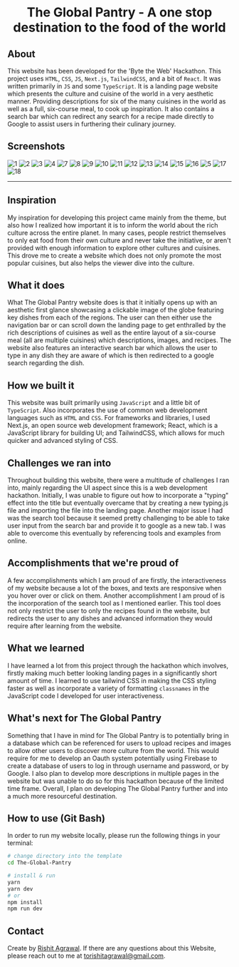 <h1 align="center">
  The Global Pantry - A one stop destination to the food of the world
</h1>

## About

This website has been developed for the 'Byte the Web' Hackathon. This project uses `HTML`, `CSS`, `JS`, `Next.js`, `TailwindCSS`, and a bit of `React`. It was written primarily in `JS` and some `TypeScript`. It is a landing page website which presents the culture and cuisine of the world in a very aesthetic manner. Providing descriptions for six of the many cuisines in the world as well as a full, six-course meal, to cook up inspiration. It also contains a search bar which can redirect any search for a recipe made directly to Google to assist users in furthering their culinary journey.

## Screenshots
![1](https://user-images.githubusercontent.com/71906601/211213526-a7170869-435e-48cf-ac5b-04d08a2b527d.png)
![2](https://user-images.githubusercontent.com/71906601/211213532-d7189f99-e02a-41c9-b80b-2861e7a12c42.png)
![3](https://user-images.githubusercontent.com/71906601/211213540-2ed1c06a-a543-4212-9580-11d0401ace4c.png)
![4](https://user-images.githubusercontent.com/71906601/211213546-d99ed242-6cbb-449e-abff-ab333e282014.png)
![7](https://user-images.githubusercontent.com/71906601/211213821-bb595664-871c-44fa-80b6-046b1ab15add.png)
![8](https://user-images.githubusercontent.com/71906601/211213828-c5b73d8b-6745-4d3b-b1a9-e054ee684f69.png)
![9](https://user-images.githubusercontent.com/71906601/211213832-73932124-e95f-4734-b321-803b23e0a1e4.png)
![10](https://user-images.githubusercontent.com/71906601/211213840-e0e0136b-623b-4465-adcb-29bd2a33d323.png)
![11](https://user-images.githubusercontent.com/71906601/211213845-55a6a413-b234-4dc3-bc52-8cf53d4fb8b3.png)
![12](https://user-images.githubusercontent.com/71906601/211213848-38216535-7798-4eb9-bc08-01390a181116.png)
![13](https://user-images.githubusercontent.com/71906601/211213850-099a0937-f327-46d6-bae0-a2bf0f29471a.png)
![14](https://user-images.githubusercontent.com/71906601/211213855-64e6aff5-ff04-4427-a9e9-52cc407d7c1c.png)
![15](https://user-images.githubusercontent.com/71906601/211213863-a4538b7d-b7a4-4710-82b5-a9e123afa1dc.png)
![16](https://user-images.githubusercontent.com/71906601/211213870-03c33d43-1b73-4121-91b2-752dfb0339f4.png)
![5](https://user-images.githubusercontent.com/71906601/211213555-358fb774-7033-45bc-802b-444fbd0e3561.png)
![17](https://user-images.githubusercontent.com/71906601/211213875-2a5bb45e-8981-4d97-9abd-b9348f367f7f.png)
![18](https://user-images.githubusercontent.com/71906601/211213878-c10a1ff4-eae6-4641-91d5-be1cd9e36793.png)

-------------------------------------------
## Inspiration
My inspiration for developing this project came mainly from the theme, but also how I realized how important it is to inform the world about the rich culture across the entire planet. In many cases, people restrict themselves to only eat food from their own culture and never take the initiative, or aren't provided with enough information to explore other cultures and cuisines. This drove me to create a website which does not only promote the most popular cuisines, but also helps the viewer dive into the culture.
## What it does
What The Global Pantry website does is that it initially opens up with an aesthetic first glance showcasing a clickable image of the globe featuring key dishes from each of the regions. The user can then either use the navigation bar or can scroll down the landing page to get enthralled by the rich descriptions of cuisines as well as the entire layout of a six-course meal (all are multiple cuisines) which descriptions, images, and recipes. The website also features an interactive search bar which allows the user to type in any dish they are aware of which is then redirected to a google search regarding the dish.
## How we built it
This website was built primarily using `JavaScript` and a little bit of `TypeScript`. Also incorporates the use of common web development languages such as `HTML` and `CSS`. For frameworks and libraries, I used Next.js, an open source web development framework; React, which is a JavaScript library for building UI; and TailwindCSS, which allows for much quicker and advanced styling of CSS.
## Challenges we ran into
Throughout building this website, there were a multitude of challenges I ran into, mainly regarding the UI aspect since this is a web development hackathon. Initially, I was unable to figure out how to incorporate a "typing" effect into the title but eventually overcame that by creating a new typing.js file and importing the file into the landing page. Another major issue I had was the search tool because it seemed pretty challenging to be able to take user input from the search bar and provide it to google as a new tab. I was able to overcome this eventually by referencing tools and examples from online.
## Accomplishments that we're proud of
A few accomplishments which I am proud of are firstly, the interactiveness of my website because a lot of the boxes, and texts are responsive when you hover over or click on them. Another accomplishment I am proud of is the incorporation of the search tool as I mentioned earlier. This tool does not only restrict the user to only the recipes found in the website, but redirects the user to any dishes and advanced information they would require after learning from the website.
## What we learned
I have learned a lot from this project through the hackathon which involves, firstly making much better looking landing pages in a significantly short amount of time. I learned to use tailwind CSS in making the CSS styling faster as well as incorporate a variety of formatting `classnames` in the JavaScript code I developed for user interactiveness.
## What's next for The Global Pantry
Something that I have in mind for The Global Pantry is to potentially bring in a database which can be referenced for users to upload recipes and images to allow other users to discover more culture from the world. This would require for me to develop an Oauth system potentially using Firebase to create a database of users to log in through username and password, or by Google. I also plan to develop more descriptions in multiple pages in the website but was unable to do so for this hackathon because of the limited time frame. Overall, I plan on developing The Global Pantry further and into a much more resourceful destination.


## How to use (Git Bash)

In order to run my website locally, please run the following things in your terminal:

```bash
# change directory into the template
cd The-Global-Pantry

# install & run
yarn
yarn dev
# or
npm install
npm run dev
```

## Contact

Create by [Rishit Agrawal](https://github.com/RishitAgrawal06). If there are any questions about this Website, please reach out to me at [torishitagrawal@gmail.com](mailto:torishitagrawal@gmail.com).
